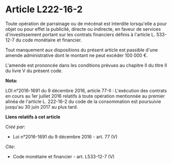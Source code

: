 # Article L222-16-2

Toute opération de parrainage ou de mécénat est interdite lorsqu'elle a pour objet ou pour effet la publicité, directe ou
indirecte, en faveur de services d'investissement portant sur les contrats financiers définis à l'article L. 533-12-7 du code
monétaire et financier. 

Tout manquement aux dispositions du présent article est passible d'une amende administrative dont le montant ne peut excéder
100 000 €. 

L'amende est prononcée dans les conditions prévues au chapitre II du titre II du livre V du présent code.

**Nota:**

LOI n°2016-1691 du 9 décembre 2016, article 77-II : L'exécution des contrats en cours au 1er juillet 2016 relatifs à toute
opération mentionnée au premier alinéa de l'article L. 222-16-2 du code de la consommation est poursuivie jusqu'au 30 juin
2017 au plus tard.

**Liens relatifs à cet article**

_Créé par_:

  - Loi n°2016-1691 du 9 décembre 2016 - art. 77 (V)

_Cite_:

  - Code monétaire et financier - art. L533-12-7 (V)
